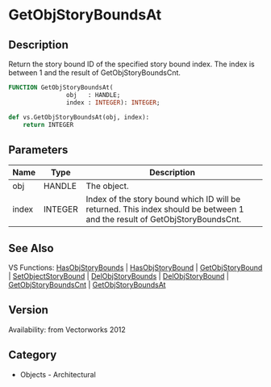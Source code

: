 # GetObjStoryBoundsAt

## Description
Return the story bound ID of the specified story bound index. The index is between 1 and the result of GetObjStoryBoundsCnt.

```pascal
FUNCTION GetObjStoryBoundsAt(
				obj   : HANDLE;
				index : INTEGER): INTEGER;
```

```python
def vs.GetObjStoryBoundsAt(obj, index):
    return INTEGER
```

## Parameters
|Name|Type|Description|
|---|---|---|
|obj|HANDLE|The object.|
|index|INTEGER|Index of the story bound which ID will be returned. This index should be between 1 and the result of GetObjStoryBoundsCnt.|

## See Also
VS Functions:
[HasObjStoryBounds](HasObjStoryBounds.md) 
| [HasObjStoryBound](HasObjStoryBound.md) 
| [GetObjStoryBound](GetObjStoryBound.md) 
| [SetObjectStoryBound](SetObjectStoryBound.md) 
| [DelObjStoryBounds](DelObjStoryBounds.md) 
| [DelObjStoryBound](DelObjStoryBound.md) 
| [GetObjStoryBoundsCnt](GetObjStoryBoundsCnt.md) 
| [GetObjStoryBoundsAt](GetObjStoryBoundsAt.md)

## Version
Availability: from Vectorworks 2012

## Category
* Objects - Architectural

